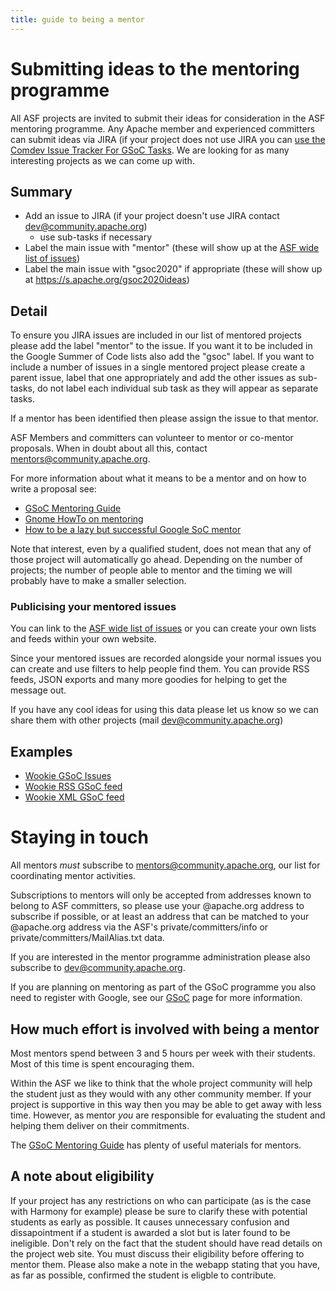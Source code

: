 ```yaml
---
title: guide to being a mentor
---
```


<a name="guidetobeingamentor-Submittingideastothementoringprogramme"></a>
# Submitting ideas to the mentoring programme

All ASF projects are invited to submit their ideas for consideration in the
ASF mentoring programme. Any Apache member and experienced committers can
submit ideas via JIRA (if your project does not use JIRA you can [use the Comdev Issue Tracker For GSoC Tasks](use-the-comdev-issue-tracker-for-gsoc-tasks.html). We are looking for as many interesting projects as we can come up with. 

<a name="guidetobeingamentor-Summary"></a>
## Summary

* Add an issue to JIRA (if your project doesn't use JIRA contact dev@community.apache.org)
  * use sub-tasks if necessary
* Label the main issue with "mentor" (these will show up at the [ASF wide list of issues](https://issues.apache.org/jira/secure/IssueNavigator.jspa?requestId=12315361))
* Label the main issue with "gsoc2020" if appropriate (these will show up at <https://s.apache.org/gsoc2020ideas>)

<a name="guidetobeingamentor-Detail"></a>
## Detail

To ensure you JIRA issues are included in our list of mentored projects
please add the label "mentor" to the issue. If you want it to be included
in the Google Summer of Code lists also add the "gsoc" label. If you want
to include a number of issues in a single mentored project please create a
parent issue, label that one appropriately and add the other issues as
sub-tasks, do not label each individual sub task as they will appear as
separate tasks.

If a mentor has been identified then please assign the issue to that
mentor.

ASF Members and committers can volunteer to mentor or co-mentor proposals.
When in doubt about all this, contact mentors@community.apache.org.

For more information about what it means to be a mentor and on how to write
a proposal see:

  - [GSoC Mentoring Guide](https://developers.google.com/open-source/gsoc/resources/guide#mentor_guide)
  - [Gnome HowTo on mentoring](https://people.gnome.org/~federico/docs/summer-of-code-mentoring-howto/)
  - [How to be a lazy but successful Google SoC mentor](https://ploum.net/221-how-to-be-a-lazy-but-successful-googlesoc-mentor/)

Note that interest, even by a qualified student, does not mean that any of
those project will automatically go ahead. Depending on the number of
projects; the number of people able to mentor and the timing we will
probably have to make a smaller selection.

<a name="guidetobeingamentor-Publicisingyourmentoredissues"></a>
### Publicising your mentored issues

You can link to the [ASF wide list of issues](https://issues.apache.org/jira/secure/IssueNavigator.jspa?requestId=12315361)
 or you can create your own lists and feeds within your own website.

Since your mentored issues are recorded alongside your normal issues you
can create and use filters to help people find them. You can provide RSS
feeds, JSON exports and many more goodies for helping to get the message
out.

If you have any cool ideas for using this data please let us know so we can
share them with other projects (mail dev@community.apache.org)

<a name="guidetobeingamentor-Examples"></a>
## Examples

  - [Wookie GSoC Issues](https://issues.apache.org/jira/secure/IssueNavigator.jspa?requestId=12315360)
  - [Wookie RSS GSoC feed](https://issues.apache.org/jira/sr/jira.issueviews:searchrequest-rss/12315360/SearchRequest-12315360.xml?tempMax=1000)
  - [Wookie XML GSoC feed](https://issues.apache.org/jira/sr/jira.issueviews:searchrequest-xml/12315360/SearchRequest-12315360.xml?tempMax=1000)

<a name="guidetobeingamentor-Stayingintouch"></a>
# Staying in touch

All mentors *must* subscribe to mentors@community.apache.org, our list for
coordinating mentor activities. 

Subscriptions to mentors will only be accepted from addresses known to
belong to ASF committers, so please use your @apache.org address to
subscribe if possible, or at least an address that can be matched to your
@apache.org address via the ASF's private/committers/info or
private/committers/MailAlias.txt data.

If you are interested in the mentor programme administration please also
subscribe to dev@community.apache.org.

If you are planning on mentoring as part of the GSoC programme you also
need to register with Google, see our [GSoC](gsoc.html)
 page for more information.

<a name="guidetobeingamentor-Howmucheffortisinvolvedwithbeingamentor"></a>
## How much effort is involved with being a mentor

Most mentors spend between 3 and 5 hours per week with their students. Most
of this time is spent encouraging them.

Within the ASF we like to think that the whole project community will help
the student just as they would with any other community member. If your
project is supportive in this way then you may be able to get away with
less time. However, as mentor _you_ are responsible for evaluating the
student and helping them deliver on their commitments.

The [GSoC Mentoring Guide](https://developers.google.com/open-source/gsoc/resources/guide#mentor_guide)
 has plenty of useful materials for mentors.

<a name="guidetobeingamentor-Anoteabouteligibility"></a>
## A note about eligibility

If your project has any restrictions on who can participate (as is the case
with Harmony for example) please be sure to clarify these with potential
students as early as possible. It causes unnecessary confusion and
dissapointment if a student is awarded a slot but is later found to be
ineligible. Don't rely on the fact that the student should have read
details on the project web site. You must discuss their eligibility before
offering to mentor them. Please also make a note in the webapp stating that
you have, as far as possible, confirmed the student is eligble to
contribute.

